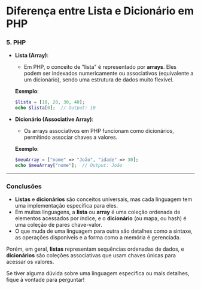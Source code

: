 # Diferença entre Lista e Dicionário em PHP

### 5. **PHP**

- **Lista (Array)**:
  - Em PHP, o conceito de "lista" é representado por **arrays**. Eles podem ser indexados numericamente ou associativos (equivalente a um dicionário), sendo uma estrutura de dados muito flexível.
  
  **Exemplo**:
  ```php
  $lista = [10, 20, 30, 40];
  echo $lista[0];  // Output: 10
  ```

- **Dicionário (Associative Array)**:
  - Os arrays associativos em PHP funcionam como dicionários, permitindo associar chaves a valores.
  
  **Exemplo**:
  ```php
  $meuArray = ["nome" => "João", "idade" => 30];
  echo $meuArray["nome"];  // Output: João
  ```

---

### Conclusões

- **Listas** e **dicionários** são conceitos universais, mas cada linguagem tem uma implementação específica para eles.
- Em muitas linguagens, a **lista** ou **array** é uma coleção ordenada de elementos acessados por índice, e o **dicionário** (ou mapa, ou hash) é uma coleção de pares chave-valor.
- O que muda de uma linguagem para outra são detalhes como a sintaxe, as operações disponíveis e a forma como a memória é gerenciada.

Porém, em geral, **listas** representam sequências ordenadas de dados, e **dicionários** são coleções associativas que usam chaves únicas para acessar os valores.

Se tiver alguma dúvida sobre uma linguagem específica ou mais detalhes, fique à vontade para perguntar!